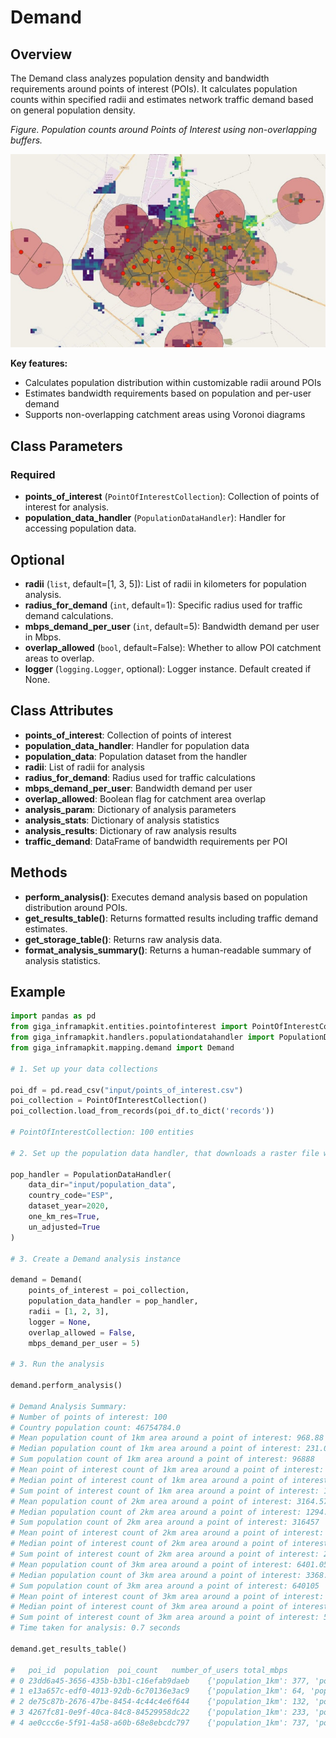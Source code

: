 # Demand

## Overview

The Demand class analyzes population density and bandwidth requirements around points of interest (POIs). It calculates population counts within specified radii and estimates network traffic demand based on general population density.

_Figure. Population counts around Points of Interest using non-overlapping buffers._

![demand](img/voronoi_demand.jpg)

**Key features:**

- Calculates population distribution within customizable radii around POIs
- Estimates bandwidth requirements based on population and per-user demand
- Supports non-overlapping catchment areas using Voronoi diagrams

## Class Parameters

### Required

- **points_of_interest** (`PointOfInterestCollection`): Collection of points of interest for analysis.
- **population_data_handler** (`PopulationDataHandler`): Handler for accessing population data.

## Optional

- **radii** (`list`, default=[1, 3, 5]): List of radii in kilometers for population analysis.
- **radius_for_demand** (`int`, default=1): Specific radius used for traffic demand calculations.
- **mbps_demand_per_user** (`int`, default=5): Bandwidth demand per user in Mbps.
- **overlap_allowed** (`bool`, default=False): Whether to allow POI catchment areas to overlap.
- **logger** (`logging.Logger`, optional): Logger instance. Default created if None.

## Class Attributes

- **points_of_interest**: Collection of points of interest
- **population_data_handler**: Handler for population data
- **population_data**: Population dataset from the handler
- **radii**: List of radii for analysis
- **radius_for_demand**: Radius used for traffic calculations
- **mbps_demand_per_user**: Bandwidth demand per user
- **overlap_allowed**: Boolean flag for catchment area overlap
- **analysis_param**: Dictionary of analysis parameters
- **analysis_stats**: Dictionary of analysis statistics
- **analysis_results**: Dictionary of raw analysis results
- **traffic_demand**: DataFrame of bandwidth requirements per POI

## Methods

- **perform_analysis()**: Executes demand analysis based on population distribution around POIs.
- **get_results_table()**: Returns formatted results including traffic demand estimates.
- **get_storage_table()**: Returns raw analysis data.
- **format_analysis_summary()**: Returns a human-readable summary of analysis statistics.

## Example

```python
import pandas as pd
from giga_inframapkit.entities.pointofinterest import PointOfInterestCollection
from giga_inframapkit.handlers.populationdatahandler import PopulationDataHandler
from giga_inframapkit.mapping.demand import Demand

# 1. Set up your data collections

poi_df = pd.read_csv("input/points_of_interest.csv")
poi_collection = PointOfInterestCollection()
poi_collection.load_from_records(poi_df.to_dict('records'))

# PointOfInterestCollection: 100 entities

# 2. Set up the population data handler, that downloads a raster file with population data into the data_dir - It has a method called population_data, that loads a GeoDataFrame with the values per pixel

pop_handler = PopulationDataHandler(
    data_dir="input/population_data",
    country_code="ESP",
    dataset_year=2020,
    one_km_res=True,
    un_adjusted=True
)

# 3. Create a Demand analysis instance

demand = Demand(
    points_of_interest = poi_collection,
    population_data_handler = pop_handler,
    radii = [1, 2, 3],
    logger = None,
    overlap_allowed = False,
    mbps_demand_per_user = 5)

# 3. Run the analysis

demand.perform_analysis()

# Demand Analysis Summary:
# Number of points of interest: 100
# Country population count: 46754784.0
# Mean population count of 1km area around a point of interest: 968.88
# Median population count of 1km area around a point of interest: 231.0
# Sum population count of 1km area around a point of interest: 96888
# Mean point of interest count of 1km area around a point of interest: 1.54
# Median point of interest count of 1km area around a point of interest: 1.0
# Sum point of interest count of 1km area around a point of interest: 154
# Mean population count of 2km area around a point of interest: 3164.57
# Median population count of 2km area around a point of interest: 1294.0
# Sum population count of 2km area around a point of interest: 316457
# Mean point of interest count of 2km area around a point of interest: 2.98
# Median point of interest count of 2km area around a point of interest: 3.0
# Sum point of interest count of 2km area around a point of interest: 298
# Mean population count of 3km area around a point of interest: 6401.05
# Median population count of 3km area around a point of interest: 3368.0
# Sum population count of 3km area around a point of interest: 640105
# Mean point of interest count of 3km area around a point of interest: 5.2
# Median point of interest count of 3km area around a point of interest: 5.0
# Sum point of interest count of 3km area around a point of interest: 520
# Time taken for analysis: 0.7 seconds

demand.get_results_table()

# 	poi_id	population	poi_count	number_of_users	total_mbps
# 0	23dd6a45-3656-435b-b3b1-c16efab9daeb	{'population_1km': 377, 'population_2km': 2850...	{'poi_count_1km': 1, 'poi_count_2km': 4, 'poi_...	377	1885
# 1	e13a657c-edf0-4013-92db-6c70136e3ac9	{'population_1km': 64, 'population_2km': 457, ...	{'poi_count_1km': 2, 'poi_count_2km': 6, 'poi_...	64	320
# 2	de75c87b-2676-47be-8454-4c44c4e6f644	{'population_1km': 132, 'population_2km': 662,...	{'poi_count_1km': 2, 'poi_count_2km': 3, 'poi_...	132	660
# 3	4267fc81-0e9f-40ca-84c8-84529958dc22	{'population_1km': 233, 'population_2km': 3626...	{'poi_count_1km': 1, 'poi_count_2km': 3, 'poi_...	233	1165
# 4	ae0ccc6e-5f91-4a58-a60b-68e8ebcdc797	{'population_1km': 737, 'population_2km': 4656...	{'poi_count_1km': 2, 'poi_count_2km': 7, 'poi_...	737	3685
```